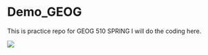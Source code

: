 # Demo_GEOG
This is practice repo for GEOG 510 SPRING
I will do the coding here.

![](https://media1.tenor.com/m/y2JXkY1pXkwAAAAC/cat-computer.gif)
